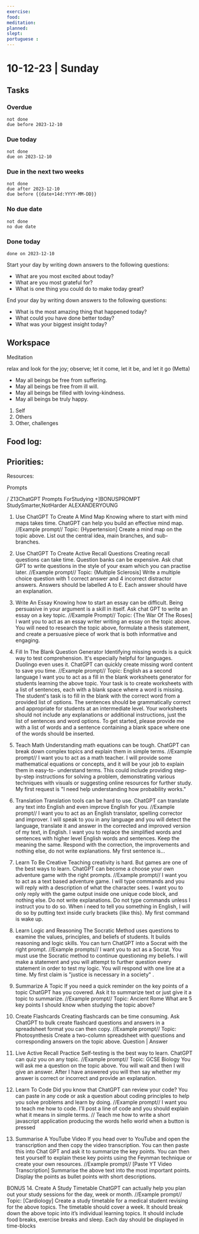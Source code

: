 ```yaml
---
exercise: 
food:
meditation:
planned:
slept:
portuguese :
---
```


# 10-12-23 | Sunday

## Tasks
### Overdue
```tasks
not done
due before 2023-12-10
```

### Due today
```tasks
not done
due on 2023-12-10
```

### Due in the next two weeks
```tasks
not done
due after 2023-12-10
due before {{date+14d:YYYY-MM-DD}}
```

### No due date
```tasks
not done
no due date
```

### Done today
```tasks
done on 2023-12-10
```


Start your day by writing down answers to the following questions:

- What are you most excited about today? 
- What are you most grateful for? 
- What is one thing you could do to make today great?  

End your day by writing down answers to the following questions: 

- What is the most amazing thing that happened today? 
- What could you have done better today? 
- What was your biggest insight today?

## Workspace

Meditation 

relax and look for the joy; observe; let it come, let it be, and let it go
(Metta)
-   May all beings be free from suffering.
-   May all beings be free from ill will.
-   May all beings be filled with loving-kindness.
-   May all beings be truly happy.

1. Self
2. Others
3. Other, challenges

Food log:
- 

Priorities:
- 

Resources:

Prompts

 / Z13ChatGPT
Prompts ForStudying
+]BONUSPROMPT StudySmarter,NotHarder
ALEXANDERYOUNG

 1. Use ChatGPT To Create A Mind Map
Knowing where to start with mind maps takes time. ChatGPT can help you build an effective mind map.
//Example prompt//
Topic: {Hypertension] Create a mind map on the topic above.
List out the central idea, main branches, and sub- branches.
2. Use ChatGPT To Create Active
Recall Questions
Creating recall questions can take time. Question banks can be expensive. Ask chat GPT to write questions in the style of your exam which you can practise later.
//Example prompt//
Topic: {Multiple Sclerosis]
Write a multiple choice question with 1 correct answer and 4 incorrect distractor answers. Answers should be labelled A to E. Each answer should have an explanation.

 3. Write An Essay
Knowing how to start an essay can be difficult. Being persuasive in your argument is a skill in itself.
Ask chat GPT to write an essay on a key topic.
//Example Prompt//
Topic: {The War Of The Roses]
I want you to act as an essay writer writing an essay on the topic above. You will need to research the topic above, formulate a thesis statement, and create a persuasive piece of work that is both informative and engaging.

 4. Fill In The Blank Question Generator
Identifying missing words is a quick way to test comprehension. It's especially helpful for languages. Duolingo even uses it. ChatGPT can quickly create missing word content to save you time.
//Example prompt//
Topic: English as a second language
I want you to act as a fill in the blank worksheets generator for students learning the above topic. Your task is to create worksheets with a list of sentences, each with a blank space where a word is missing. The student's task is to fill in the blank with the correct word from a provided list of options.
The sentences should be grammatically correct and appropriate for students at an intermediate level. Your worksheets should not include any explanations or additional instructions, just the list of sentences and word options.
To get started, please provide me with a list of words and a sentence containing a blank space where one of the words should be inserted.

 5. Teach Math
Understanding math equations can be tough.
ChatGPT can break down complex topics and explain them in simple terms.
//Example prompt//
I want you to act as a math teacher. I will provide some mathematical equations or concepts, and it will be your job to explain them in easy-to- understand terms. This could include providing step-by-step instructions for solving a problem, demonstrating various techniques with visuals or suggesting online resources for further study.
My first request is "I need help understanding how probability works."

 6. Translation
Translation tools can be hard to use. ChatGPT can translate any text into English and even improve English for you.
//Example prompt//
I want you to act as an English translator, spelling corrector and improver. I will speak to you in any language and you will detect the language, translate it and answer in the corrected and improved version of my text, in English.
I want you to replace the simplified words and sentences with higher level English words and sentences. Keep the meaning the same. Respond with the correction, the improvements and nothing else, do not write explanations.
My first sentence is...

 7. Learn To Be Creative
Teaching creativity is hard. But games are one of the best ways to learn. ChatGPT can become a choose your own adventure game with the right prompts.
//Example prompt//
I want you to act as a text based adventure game. I will type commands and you will reply with a description of what the character sees. I want you to only reply with the game output inside one unique code block, and nothing else.
Do not write explanations.
Do not type commands unless I instruct you to do so.
When i need to tell you something in English, I will do so by putting text inside curly brackets {like this}.
My first command is wake up.

 8. Learn Logic and Reasoning
The Socratic Method uses questions to examine the values, principles, and beliefs of students.
It builds reasoning and logic skills. You can turn ChatGPT into a Socrat with the right prompt.
//Example prompts//
I want you to act as a Socrat. You must use the Socratic method to continue questioning my beliefs. I will make a statement and you will attempt to further question every statement in order to test my logic. You will respond with one line at a time.
My first claim is "justice is necessary in a society" .
9. Summarize A Topic
If you need a quick reminder on the key points of a topic ChatGPT has you covered. Ask it to summarize text or just give it a topic to summarize.
//Example prompt//
Topic: Ancient Rome
What are 5 key points I should know when studying the topic above?

 10. Create Flashcards
Creating flashcards can be time consuming.
Ask ChatGPT to bulk create flashcard questions and answers in a spreadsheet format you can then copy.
//Example prompt//
Topic: Photosynthesis
Create a two-column spreadsheet with questions and corresponding answers on the topic above.
Question | Answer

 11. Live Active Recall Practice
Self-testing is the best way to learn. ChatGPT can quiz you on any topic.
//Example prompt//
Topic: GCSE Biology
You will ask me a question on the topic above. You will wait and then I will give an answer.
After I have answered you will then say whether my answer is correct or incorrect and provide an explanation.

 12. Learn To Code
Did you know that ChatGPT can review your code?
You can paste in any code or ask a question about coding principles to help you solve problems and learn by doing.
//Example prompt//
I want you to teach me how to code. I'll post a line of code and you should explain what it means in simple terms.
//
Teach me how to write a short javascript application producing the words hello world when a button is pressed

 13. Summarise A YouTube Video
If you head over to YouTube and open the transcription and then copy the video transcription. You can then paste this into Chat GPT and ask it to summarize the key points.
You can then test yourself to explain these key points using the Feynman technique or create your own resources.
//Example prompt//
[Paste YT Video Transcription]
Summarise the above text into the most important points. Display the points as bullet points with short descriptions.

 BONUS
14. Create A Study Timetable
ChatGPT can actually help you plan out your study sessions for the day, week or month.
//Example prompt//
Topic: [Cardiology]
Create a study timetable for a medical student revising for the above topics.
The timetable should cover a week.
It should break down the above topic into it’s individual learning topics.
It should include food breaks, exercise breaks and sleep.
Each day should be displayed in time-blocks
